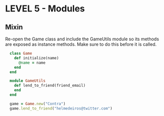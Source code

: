 LEVEL 5 - Modules
=================

Mixin
-----

Re-open the Game class and include the GameUtils module so its methods are exposed as instance methods. Make sure to do this before it is called.

```ruby
  class Game
    def initialize(name)
      @name = name
    end
  end
```

```ruby
  module GameUtils
    def lend_to_friend(friend_email)
    end
  end
```

```ruby
  game = Game.new("Contra")
  game.lend_to_friend("helmedeiros@twitter.com")
```
